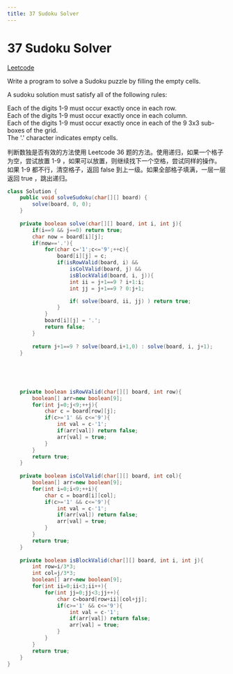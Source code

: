```yaml
---
title: 37 Sudoku Solver
---
```


# 37 Sudoku Solver

[Leetcode](https://leetcode.com/problems/valid-sudoku/)


Write a program to solve a Sudoku puzzle by filling the empty cells.

A sudoku solution must satisfy all of the following rules:

Each of the digits 1-9 must occur exactly once in each row.  
Each of the digits 1-9 must occur exactly once in each column.  
Each of the digits 1-9 must occur exactly once in each of the 9 3x3 sub-boxes of the grid.  
The '.' character indicates empty cells.  

判断数独是否有效的方法使用 Leetcode 36 题的方法。使用递归，如果一个格子为空，尝试放置 1-9 ，如果可以放置，则继续找下一个空格，尝试同样的操作。如果 1-9 都不行，清空格子，返回 false 到上一级。如果全部格子填满，一层一层返回 true ，跳出递归。

```java
class Solution {
    public void solveSudoku(char[][] board) {
        solve(board, 0, 0); 
    }
    
    private boolean solve(char[][] board, int i, int j){
        if(i==9 && j==0) return true;
        char now = board[i][j];
        if(now=='.'){
            for(char c='1';c<='9';++c){
                board[i][j] = c;
                if(isRowValid(board, i) &&
                    isColValid(board, j) &&
                    isBlockValid(board, i, j)){
                    int ii = j+1==9 ? i+1:i;
                    int jj = j+1==9 ? 0:j+1;

                    if( solve(board, ii, jj) ) return true;
                }    
            }
            board[i][j] = '.';
            return false;
        }
        
        return j+1==9 ? solve(board,i+1,0) : solve(board, i, j+1);
    }
    
    
    
    
    
    private boolean isRowValid(char[][] board, int row){
        boolean[] arr=new boolean[9];
        for(int j=0;j<9;++j){
            char c = board[row][j];
            if(c>='1' && c<='9'){
                int val = c-'1';
                if(arr[val]) return false;
                arr[val] = true;
            }
        }
        return true;
    }
    
    private boolean isColValid(char[][] board, int col){
        boolean[] arr=new boolean[9];
        for(int i=0;i<9;++i){
            char c = board[i][col];
            if(c>='1' && c<='9'){
                int val = c-'1';
                if(arr[val]) return false;
                arr[val] = true;
            }
        }
        return true;
    }
    
    private boolean isBlockValid(char[][] board, int i, int j){
        int row=i/3*3;
        int col=j/3*3;
        boolean[] arr=new boolean[9];
        for(int ii=0;ii<3;ii++){
            for(int jj=0;jj<3;jj++){
                char c=board[row+ii][col+jj];
                if(c>='1' && c<='9'){
                    int val = c-'1';
                    if(arr[val]) return false;
                    arr[val] = true;
                }
            }
        }
        return true;         
    }
}
```